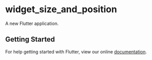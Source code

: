 # widget_size_and_position

A new Flutter application.

## Getting Started

For help getting started with Flutter, view our online
[documentation](https://flutter.io/).
